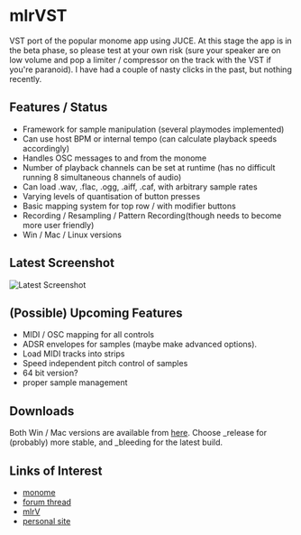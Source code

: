 mlrVST
======

VST port of the popular monome app using JUCE. At this stage the app is in the beta phase, so please test at your own risk (sure your speaker are on low volume and pop a limiter / compressor on the track with the VST if you're paranoid). I have had a couple of nasty clicks in the past, but nothing recently.

Features / Status
-----------------

- Framework for sample manipulation (several playmodes implemented)
- Can use host BPM or internal tempo (can calculate playback speeds accordingly)
- Handles OSC messages to and from the monome
- Number of playback channels can be set at runtime (has no difficult running 8 simultaneous channels of audio)
- Can load .wav, .flac, .ogg, .aiff, .caf, with arbitrary sample rates
- Varying levels of quantisation of button presses
- Basic mapping system for top row / with modifier buttons
- Recording / Resampling / Pattern Recording(though needs to become more user friendly)
- Win / Mac / Linux versions

Latest Screenshot
-----------------

![Latest Screenshot](https://raw.github.com/hemmer/mlrVST/master/Screenshots/Latest.png)

(Possible) Upcoming Features
-------------------------
- MIDI / OSC mapping for all controls
- ADSR envelopes for samples (maybe make advanced options).
- Load MIDI tracks into strips
- Speed independent pitch control of samples
- 64 bit version?
- proper sample management

Downloads
---------

Both Win / Mac versions are available from [here](https://github.com/hemmer/mlrVST/tree/master/Releases). Choose _release for (probably) more stable, and _bleeding for the latest build.

Links of Interest
-----------------

- [monome](http://monome.org)
- [forum thread](http://post.monome.org/comments.php?DiscussionID=12988)
- [mlrV](http://parallelogram.cc/mlrv/)
- [personal site](http://ewanhemingway.co.uk)




